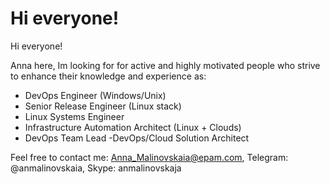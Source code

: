 # Hi everyone!

Hi everyone!

Anna here, Im looking for for active and highly motivated people who strive to enhance their knowledge and experience as:

- DevOps Engineer (Windows/Unix)
- Senior Release Engineer (Linux stack)
- Linux Systems Engineer
- Infrastructure Automation Architect (Linux + Clouds)
- DevOps Team Lead -DevOps/Cloud Solution Architect

Feel free to contact me: Anna_Malinovskaia@epam.com, Telegram: @anmalinovskaia, Skype: anmalinovskaja
